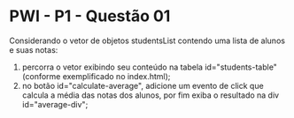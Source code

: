 # PWI - P1 - Questão 01

Considerando o vetor de objetos studentsList contendo uma lista de alunos e suas notas:
1. percorra o vetor exibindo seu conteúdo na tabela id="students-table" (conforme exemplificado no index.html);
2. no botão id="calculate-average", adicione um evento de click que calcula a média das notas dos alunos, por fim exiba o resultado na div id="average-div";
